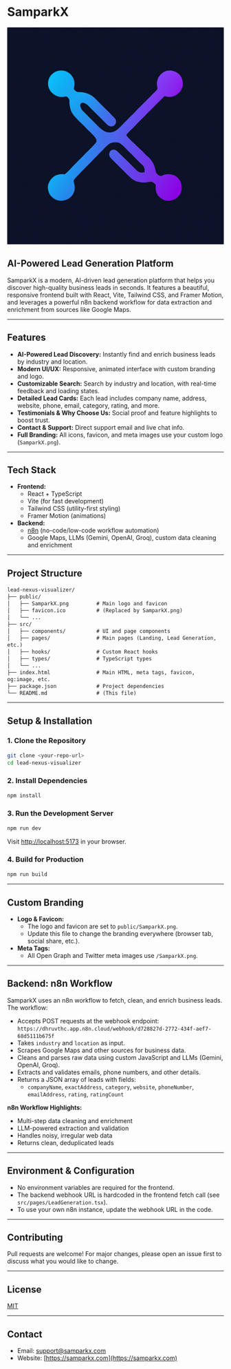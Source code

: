 # SamparkX

![SamparkX Logo](public/SamparkX.png)

## AI-Powered Lead Generation Platform

SamparkX is a modern, AI-driven lead generation platform that helps you discover high-quality business leads in seconds. It features a beautiful, responsive frontend built with React, Vite, Tailwind CSS, and Framer Motion, and leverages a powerful n8n backend workflow for data extraction and enrichment from sources like Google Maps.

---

## Features
- **AI-Powered Lead Discovery:** Instantly find and enrich business leads by industry and location.
- **Modern UI/UX:** Responsive, animated interface with custom branding and logo.
- **Customizable Search:** Search by industry and location, with real-time feedback and loading states.
- **Detailed Lead Cards:** Each lead includes company name, address, website, phone, email, category, rating, and more.
- **Testimonials & Why Choose Us:** Social proof and feature highlights to boost trust.
- **Contact & Support:** Direct support email and live chat info.
- **Full Branding:** All icons, favicon, and meta images use your custom logo (`SamparkX.png`).

---

## Tech Stack
- **Frontend:**
  - React + TypeScript
  - Vite (for fast development)
  - Tailwind CSS (utility-first styling)
  - Framer Motion (animations)
- **Backend:**
  - [n8n](https://n8n.io/) (no-code/low-code workflow automation)
  - Google Maps, LLMs (Gemini, OpenAI, Groq), custom data cleaning and enrichment

---

## Project Structure
```
lead-nexus-visualizer/
├── public/
│   ├── SamparkX.png         # Main logo and favicon
│   ├── favicon.ico          # (Replaced by SamparkX.png)
│   └── ...
├── src/
│   ├── components/          # UI and page components
│   ├── pages/               # Main pages (Landing, Lead Generation, etc.)
│   ├── hooks/               # Custom React hooks
│   ├── types/               # TypeScript types
│   └── ...
├── index.html               # Main HTML, meta tags, favicon, og:image, etc.
├── package.json             # Project dependencies
└── README.md                # (This file)
```

---

## Setup & Installation

### 1. **Clone the Repository**
```bash
git clone <your-repo-url>
cd lead-nexus-visualizer
```

### 2. **Install Dependencies**
```bash
npm install
```

### 3. **Run the Development Server**
```bash
npm run dev
```
Visit [http://localhost:5173](http://localhost:5173) in your browser.

### 4. **Build for Production**
```bash
npm run build
```

---

## Custom Branding
- **Logo & Favicon:**
  - The logo and favicon are set to `public/SamparkX.png`.
  - Update this file to change the branding everywhere (browser tab, social share, etc.).
- **Meta Tags:**
  - All Open Graph and Twitter meta images use `/SamparkX.png`.

---

## Backend: n8n Workflow
SamparkX uses an n8n workflow to fetch, clean, and enrich business leads. The workflow:
- Accepts POST requests at the webhook endpoint:  
  `https://dhruvthc.app.n8n.cloud/webhook/d728827d-2772-434f-aef7-68d5111b675f`
- Takes `industry` and `location` as input.
- Scrapes Google Maps and other sources for business data.
- Cleans and parses raw data using custom JavaScript and LLMs (Gemini, OpenAI, Groq).
- Extracts and validates emails, phone numbers, and other details.
- Returns a JSON array of leads with fields:
  - `companyName`, `exactAddress`, `category`, `website`, `phoneNumber`, `emailAddress`, `rating`, `ratingCount`

**n8n Workflow Highlights:**
- Multi-step data cleaning and enrichment
- LLM-powered extraction and validation
- Handles noisy, irregular web data
- Returns clean, deduplicated leads

---

## Environment & Configuration
- No environment variables are required for the frontend.
- The backend webhook URL is hardcoded in the frontend fetch call (see `src/pages/LeadGeneration.tsx`).
- To use your own n8n instance, update the webhook URL in the code.

---

## Contributing
Pull requests are welcome! For major changes, please open an issue first to discuss what you would like to change.

---

## License
[MIT](LICENSE)

---

## Contact
- Email: [support@samparkx.com](mailto:support@samparkx.com)
- Website: [https://samparkx.com](https://samparkx.com)
